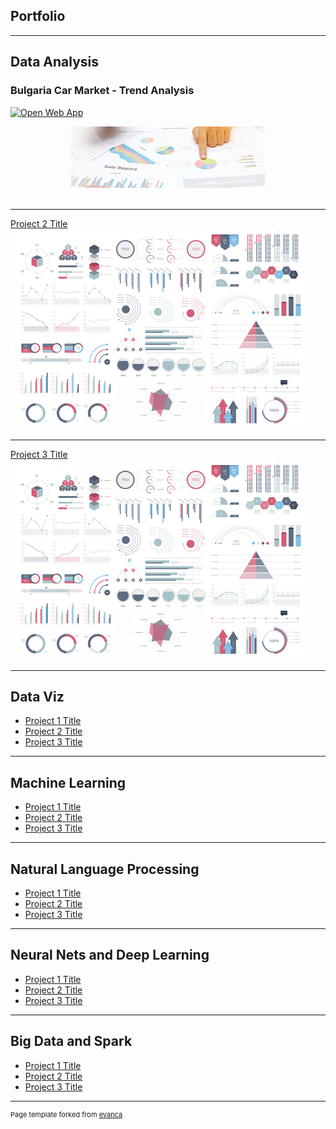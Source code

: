 ## Portfolio

---

## Data Analysis

### Bulgaria Car Market - Trend Analysis
[![Open Web App](https://img.shields.io/badge/tableau%20public-Vizzes-orange?logo=Tableau)](https://public.tableau.com/app/profile/svetlogorkirov/viz/NewRegCarsComparisonDashboard2020-2021/NewRegCarsComparisonDashboard)
<br>
<center><img src="images/carmarket-placeholder.jpg?raw=true"/></center>
<br>

---
[Project 2 Title](/pdf/sample_presentation.pdf)
<img src="images/dummy_thumbnail.jpg?raw=true"/>

---
[Project 3 Title](http://example.com/)
<img src="images/dummy_thumbnail.jpg?raw=true"/>

---

## Data Viz

- [Project 1 Title](http://example.com/)
- [Project 2 Title](http://example.com/)
- [Project 3 Title](http://example.com/)

---

## Machine Learning

- [Project 1 Title](http://example.com/)
- [Project 2 Title](http://example.com/)
- [Project 3 Title](http://example.com/)


---

## Natural Language Processing

- [Project 1 Title](http://example.com/)
- [Project 2 Title](http://example.com/)
- [Project 3 Title](http://example.com/)


---

## Neural Nets and Deep Learning

- [Project 1 Title](http://example.com/)
- [Project 2 Title](http://example.com/)
- [Project 3 Title](http://example.com/)


---

## Big Data and Spark

- [Project 1 Title](http://example.com/)
- [Project 2 Title](http://example.com/)
- [Project 3 Title](http://example.com/)


---
<p style="font-size:11px">Page template forked from <a href="https://github.com/evanca/quick-portfolio">evanca</a></p>
<!-- Remove above link if you don't want to attibute -->
